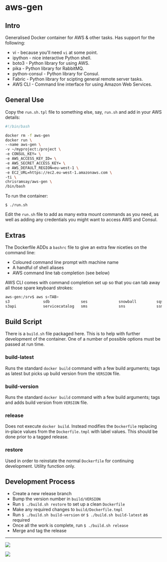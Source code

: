 # aws-gen

## Intro

Generalised Docker container for AWS & other tasks. Has support for the following:

* vi - because you'll need `vi` at some point.
* ipython - nice interactive Python shell.
* boto3 - Python library for using AWS.
* pika - Python library for RabbitMQ.
* python-consul - Python library for Consul.
* Fabric - Python library for scipting general remote server tasks.
* AWS CLI - Command line interface for using Amazon Web Services.

## General Use

Copy the `run.sh.tpl` file to something else, say, `run.sh` and add in your AWS details:

```bash
#!/bin/bash

docker rm -f aws-gen
docker run \
--name aws-gen \
-v ~/myproject:/project \
-e CONSUL_KEY= \
-e AWS_ACCESS_KEY_ID= \
-e AWS_SECRET_ACCESS_KEY= \
-e AWS_DEFAULT_REGION=eu-west-1 \
-e EC2_URL=https://ec2.eu-west-1.amazonaws.com \
-ti \
chrisramsay/aws-gen \
/bin/bash
```

To run the container:

`$ ./run.sh`

Edit the `run.sh` file to add as many extra mount commands as you need, as well as adding any credentials you might want to access AWS and Consul.

## Extras

The Dockerfile ADDs a `bashrc` file to give an extra few niceties on the command line:

* Coloured command line prompt with machine name
* A handful of shell aliases
* AWS command line tab completion (see below)

AWS CLI comes with command completion set up so that you can tab away all those spare keyboard strokes:

```bash
aws-gen:/srv$ aws s<TAB>
s3               sdb              ses              snowball         sqs              storagegateway   support
s3api            servicecatalog   sms              sns              ssm              sts              swf
```

## Build Script

There is a `build.sh` file packaged here. This is to help with further development of the container. One of a number of possible options must be passed at run time.

### build-latest

Runs the standard `docker build` command with a few build arguments; tags as latest but picks up build version from the `VERSION` file.

### build-version

Runs the standard `docker build` command with a few build arguments; tags and adds build version from `VERSION` file.

### release

Does not execute `docker build`. Instead modifies the `Dockerfile` replacing in-place values from the `Dockerfile.tmpl` with label values. This should be done prior to a tagged release.

### restore

Used in order to reinstate the normal `Dockerfile` for continuing development. Utility function only.

## Development Process

* Create a new release branch
* Bump the version number in `build/VERSION`
* Run `$ ./build.sh restore` to set up a clean `Dockerfile`
* Make any required changes to `build/Dockerfile.tmpl`
* Run `$ ./build.sh build-version` or `$ ./build.sh build-latest` as required
* Once all the work is complete, run `$ ./build.sh release`
* Merge and tag the release

***

[![](https://images.microbadger.com/badges/image/chrisramsay/aws-gen.svg)](https://microbadger.com/images/chrisramsay/aws-gen "Get your own image badge on microbadger.com")

[![](https://images.microbadger.com/badges/version/chrisramsay/aws-gen.svg)](https://microbadger.com/images/chrisramsay/aws-gen "Get your own version badge on microbadger.com")
